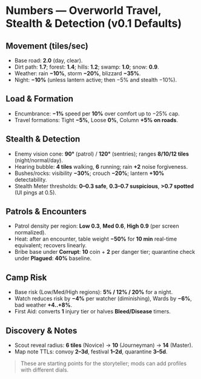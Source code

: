 # Numbers — Overworld Travel, Stealth & Detection (v0.1 Defaults)

## Movement (tiles/sec)
- Base road: **2.0** (day, clear).  
- Dirt path: **1.7**; forest: **1.4**; hills: **1.2**; swamp: **1.0**; snow: **0.9**.
- Weather: rain **−10%**, storm **−20%**, blizzard **−35%**.
- Night: **−10%** (unless lantern active; then −5% and stealth −10%).

## Load & Formation
- Encumbrance: **−1%** speed per **10%** over comfort up to −25% cap.
- Travel formations: Tight **−5%**, Loose **0%**, Column **+5% on roads**.

## Stealth & Detection
- Enemy vision cone: **90°** (patrol) / **120°** (sentries); ranges **8/10/12 tiles** (night/normal/day).
- Hearing bubble: **4 tiles** walking, **6** running; rain **+2** noise forgiveness.
- Bushes/rocks: visibility **−30%**; crouch **−20%**; lantern **+10%** detectability.
- Stealth Meter thresholds: **0–0.3 safe**, **0.3–0.7 suspicious**, **>0.7 spotted** (UI pings at 0.5).

## Patrols & Encounters
- Patrol density per region: **Low 0.3**, **Med 0.6**, **High 0.9** (per screen normalized).
- Heat: after an encounter, table weight **−50%** for **10 min** real-time equivalent; recovers linearly.
- Bribe base under **Corrupt**: **10** coin + **2** per danger tier; quarantine check under **Plagued**: **40%** baseline.

## Camp Risk
- Base risk (Low/Med/High regions): **5% / 12% / 20%** for a night.  
- Watch reduces risk by **−4%** per watcher (diminishing), Wards by **−6%**, bad weather **+4..+8%**.
- First Aid: converts **1** injury tier or halves **Bleed/Disease** timers.

## Discovery & Notes
- Scout reveal radius: **6 tiles** (Novice) → **10** (Journeyman) → **14** (Master).
- Map note TTLs: convoy **2–3d**, festival **1–2d**, quarantine **3–5d**.

> These are starting points for the storyteller; mods can add profiles with different dials.

